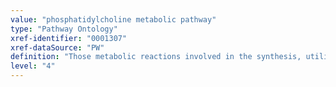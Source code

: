 ```yaml
---
value: "phosphatidylcholine metabolic pathway"
type: "Pathway Ontology"
xref-identifier: "0001307"
xref-dataSource: "PW"
definition: "Those metabolic reactions involved in the synthesis, utilization and/or degradation of phosphatidylcholine, an essential component of the membrane."
level: "4"
---
```

